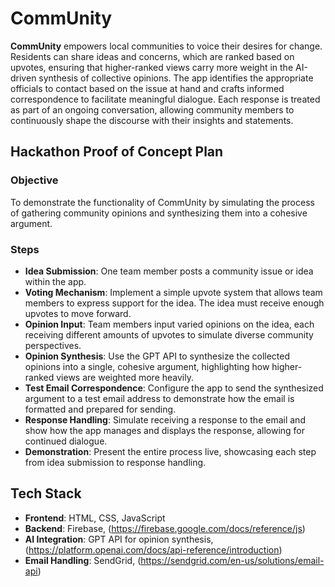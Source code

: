 # CommUnity

**CommUnity** empowers local communities to voice their desires for change. Residents can share ideas and concerns, which are ranked based on upvotes, ensuring that higher-ranked views carry more weight in the AI-driven synthesis of collective opinions. The app identifies the appropriate officials to contact based on the issue at hand and crafts informed correspondence to facilitate meaningful dialogue. Each response is treated as part of an ongoing conversation, allowing community members to continuously shape the discourse with their insights and statements.

## Hackathon Proof of Concept Plan

### Objective
To demonstrate the functionality of CommUnity by simulating the process of gathering community opinions and synthesizing them into a cohesive argument.

### Steps

- **Idea Submission**: One team member posts a community issue or idea within the app.
- **Voting Mechanism**: Implement a simple upvote system that allows team members to express support for the idea. The idea must receive enough upvotes to move forward.
- **Opinion Input**: Team members input varied opinions on the idea, each receiving different amounts of upvotes to simulate diverse community perspectives.
- **Opinion Synthesis**: Use the GPT API to synthesize the collected opinions into a single, cohesive argument, highlighting how higher-ranked views are weighted more heavily.
- **Test Email Correspondence**: Configure the app to send the synthesized argument to a test email address to demonstrate how the email is formatted and prepared for sending.
- **Response Handling**: Simulate receiving a response to the email and show how the app manages and displays the response, allowing for continued dialogue.
- **Demonstration**: Present the entire process live, showcasing each step from idea submission to response handling.

## Tech Stack

- **Frontend**: HTML, CSS, JavaScript
- **Backend**: Firebase, (https://firebase.google.com/docs/reference/js)
- **AI Integration**: GPT API for opinion synthesis, (https://platform.openai.com/docs/api-reference/introduction) 
- **Email Handling**: SendGrid, (https://sendgrid.com/en-us/solutions/email-api)
